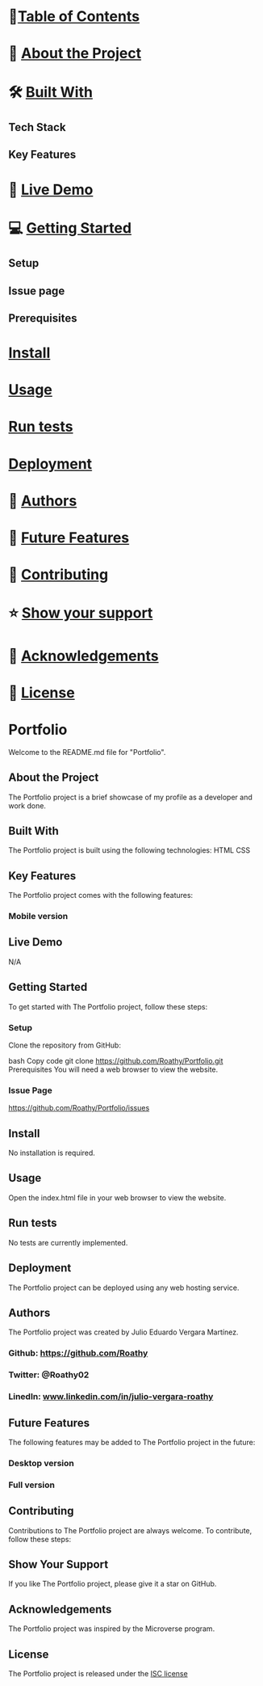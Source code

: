 # 📗[Table of Contents](#portfolio)
# 📖 [About the Project](#about-the-project)
# 🛠 [Built With](#built-with)
## Tech Stack
## Key Features
# 🚀 [Live Demo](#live-demo)
# 💻 [Getting Started](#getting-started)
## Setup
## Issue page
## Prerequisites
# [Install](#install)
# [Usage](#usage)
# [Run tests](#run-tests)
# [Deployment](#deployment)
# 👥 [Authors](#authors)
# 🔭 [Future Features](#future-features)
# 🤝 [Contributing](#contributing)
# ⭐️ [Show your support](#show-your-support)
# 🙏 [Acknowledgements](#acknowledgements)
# 📝 [License](#license)

# Portfolio
Welcome to the README.md file for "Portfolio".

## About the Project
The Portfolio project is a brief showcase of my profile as a developer and work done.

## Built With
The Portfolio project is built using the following technologies:
HTML
CSS

## Key Features
The Portfolio project comes with the following features:
### Mobile version

## Live Demo
N/A

## Getting Started
To get started with The Portfolio project, follow these steps:

### Setup
Clone the repository from GitHub:

bash
Copy code
git clone https://github.com/Roathy/Portfolio.git
Prerequisites
You will need a web browser to view the website.

### Issue Page
https://github.com/Roathy/Portfolio/issues

## Install
No installation is required.

## Usage
Open the index.html file in your web browser to view the website.

## Run tests
No tests are currently implemented.

## Deployment
The Portfolio project can be deployed using any web hosting service.

## Authors
The Portfolio project was created by Julio Eduardo Vergara Martínez.
### Github: https://github.com/Roathy
### Twitter: @Roathy02
### LinedIn: www.linkedin.com/in/julio-vergara-roathy
## Future Features
The following features may be added to The Portfolio project in the future:
### Desktop version
### Full version

## Contributing
Contributions to The Portfolio project are always welcome. To contribute, follow these steps:

## Show Your Support
If you like The Portfolio project, please give it a star on GitHub.

## Acknowledgements
The Portfolio project was inspired by the Microverse program.

## License
The Portfolio project is released under the [ISC license](https://www.isc.org/licenses/)